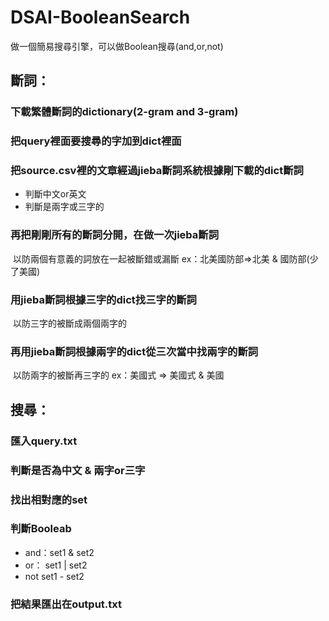 # DSAI-BooleanSearch
做一個簡易搜尋引擎，可以做Boolean搜尋(and,or,not)

## 斷詞：
### 下載繁體斷詞的dictionary(2-gram and 3-gram)
### 把query裡面要搜尋的字加到dict裡面
### 把source.csv裡的文章經過jieba斷詞系統根據剛下載的dict斷詞
* 判斷中文or英文
* 判斷是兩字或三字的
### 再把剛剛所有的斷詞分開，在做一次jieba斷詞
  以防兩個有意義的詞放在一起被斷錯或漏斷
  ex：北美國防部=>北美 & 國防部(少了美國)
### 用jieba斷詞根據三字的dict找三字的斷詞
  以防三字的被斷成兩個兩字的
### 再用jieba斷詞根據兩字的dict從三次當中找兩字的斷詞
  以防兩字的被斷再三字的
  ex：美國式 => 美國式 & 美國
## 搜尋：
### 匯入query.txt
### 判斷是否為中文 & 兩字or三字
### 找出相對應的set
### 判斷Booleab
* and：set1 & set2
* or： set1 | set2
* not set1 - set2
### 把結果匯出在output.txt
